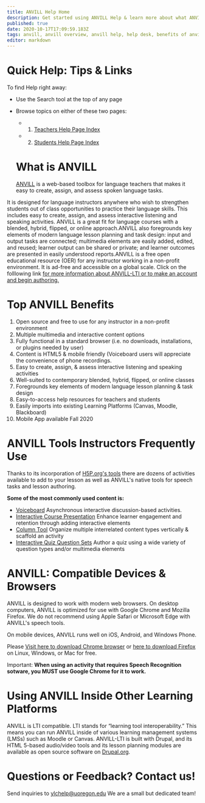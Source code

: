 ```yaml
---
title: ANVILL Help Home 
description: Get started using ANVILL Help & learn more about what ANVILL can do for you
published: true
date: 2020-10-17T17:09:59.183Z
tags: anvill, anvill overview, anvill help, help desk, benefits of anvill
editor: markdown
---
```


# Quick Help: Tips & Links
To find Help right away:
- Use the Search tool at the top of any page
- Browse topics on either of these two pages:
	- 1) [Teachers Help Page Index](/en/teachers) 
  - 2) [Students Help Page Index](/en/students)
  
  # What is ANVILL
  
  [ANVILL](https://anvill.uoregon.edu/) is a web-based toolbox for language teachers that makes it easy to create, assign, and assess spoken language tasks. 

It is designed for language instructors anywhere who wish to strengthen students out of class opportunities to practice their language skills. This includes easy to create, assign, and assess interactive listening and speaking activities. ANVILL is a great fit for language courses with a blended, hybrid, flipped, or online approach.ANVILL also foregrounds key elements of modern language lesson planning and task design: input and output tasks are connected; multimedia elements are easily added, edited, and reused; learner output can be shared or private; and learner outcomes are presented in easily understood reports.ANVILL is a free open educational resource (OER) for any instructor working in a non-profit environment. It is ad-free and accessible on a global scale. Click on the folllowing link [for more information about ANVILL-LTI or to make an account and begin authoring.](https://anvill.uoregon.edu/)
  
  # Top ANVILL Benefits
  1. Open source and free to use for any instructor in a non-profit environment
  2. Multiple multimedia and interactive content options
  3. Fully functional in a standard browser (i.e. no downloads, installations, or plugins needed by user)
  4. Content is HTML5 & mobile friendly (Voiceboard users will appreciate the convenience of phone recordings.
  5. Easy to create, assign, & assess interactive listening and speaking activities 
  6. Well-suited to contemporary blended, hybrid, flipped, or online classes
  7. Foregrounds key elements of modern language lesson planning & task design
  8. Easy-to-access help resources for teachers and students
  9. Easily imports into existing Learning Platforms (Canvas, Moodle, Blackboard)
  10. Mobile App available Fall 2020
  
  # ANVILL Tools Instructors Frequently Use
  Thanks to its incorporation of [H5P.org's tools](https://h5p.org/content-types-and-applications) there are dozens of activities available to add to your  lesson as well as ANVILL's native tools for speech tasks and lesson authoring.
  
  **Some of the most commonly used content is:**
  - [Voiceboard](/teachers/voiceboards)
  Asynchronous interactive discussion-based activities. 
  - [Interactive Course Presentation](/coursepresentation)
  Enhance learner engagement and retention through adding interactive elements 
  - [Column Tool](/column)
  Organize multiple interrelated content types vertically & scaffold an activity
  - [Interactive Quiz Question Sets](/quiz)
  Author a quiz using a wide variety of question types and/or multimedia elements
  
  # ANVILL: Compatible Devices & Browsers 
  ANVILL is designed to work with modern web browsers. On desktop computers, ANVILL is optimized for use with Google Chrome and Mozilla Firefox. We do not recommend using Apple Safari or Microsoft Edge with ANVILL's speech tools. 

On mobile devices, ANVILL runs well on iOS, Android, and Windows Phone. 

Please [Visit here to download Chrome browser](https://support.google.com/chrome/answer/95346?co=GENIE.Platform%3DDesktop&hl=en) or [here to download Firefox](https://www.mozilla.org/en-US/firefox/new/) on Linux, Windows, or Mac for free. 

Important: **When using an activity that requires Speech Recognition sotware, you MUST use Google Chrome for it to work.** 
  
  # Using ANVILL Inside Other Learning Platforms
  ANVILL is LTI compatible. LTI stands for “learning tool interoperability.” This means you can run ANVILL inside of various learning management systems (LMSs) such as Moodle or Canvas. ANVILL-LTI is built with Drupal, and its HTML 5-based audio/video tools and its lesson planning modules are available as open source software on [Drupal.org](https://www.drupal.org/).
  
  # Questions or Feedback? Contact us!
  Send inquiries to [ylchelp@uoregon.edu](ylchelp@uoregon.edu) We are a small but dedicated team!